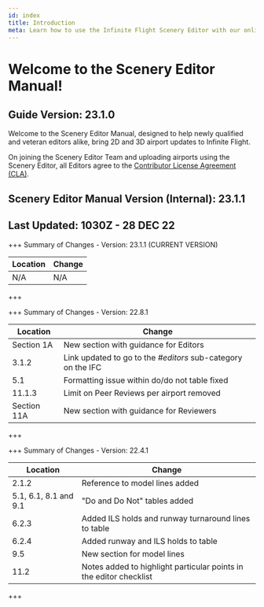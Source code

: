 ```yaml
---
id: index
title: Introduction
meta: Learn how to use the Infinite Flight Scenery Editor with our online documentation.
---
```


# Welcome to the Scenery Editor Manual!



## Guide Version: 23.1.0



Welcome to the Scenery Editor Manual, designed to help newly qualified and veteran editors alike, bring 2D and 3D airport updates to Infinite Flight. 



On joining the Scenery Editor Team and uploading airports using the Scenery Editor, all Editors agree to the [Contributor License Agreement (CLA)](https://github.com/infiniteflight/infiniteflight-localization/blob/main/CONTRIBUTING.md).



## Scenery Editor Manual Version (Internal): 23.1.1

## Last Updated: 1030Z - 28 DEC 22



+++ Summary of Changes - Version: 23.1.1 (CURRENT VERSION)

| Location | Change |
| -------- | ------ |
| N/A      | N/A    |

+++



+++ Summary of Changes - Version: 22.8.1

| Location    | Change                                                       |
| ----------- | ------------------------------------------------------------ |
| Section 1A  | New section with guidance for Editors                        |
| 3.1.2       | Link updated to go to the *#editors* sub-category on the IFC |
| 5.1         | Formatting issue within do/do not table fixed                |
| 11.1.3      | Limit on Peer Reviews per airport removed                    |
| Section 11A | New section with guidance for Reviewers                      |

+++



+++ Summary of Changes - Version: 22.4.1

| Location              | Change                                                       |
| --------------------- | ------------------------------------------------------------ |
| 2.1.2                 | Reference to model lines added                               |
| 5.1, 6.1, 8.1 and 9.1 | "Do and Do Not" tables added                                 |
| 6.2.3                 | Added ILS holds and runway turnaround lines to table         |
| 6.2.4                 | Added runway and ILS holds to table                          |
| 9.5                   | New section for model lines                                  |
| 11.2                  | Notes added to highlight particular points in the editor checklist |

+++


